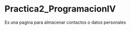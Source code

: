 Practica2_ProgramacionIV
========================

Es una pagina para almacenar contactos o datos personales
